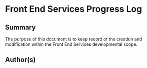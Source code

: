 # Front End Services Progress Log

## Summary
The purpose of this document is to keep record of the creation and modification within the Front End Services developmental scope.

## Author(s)
